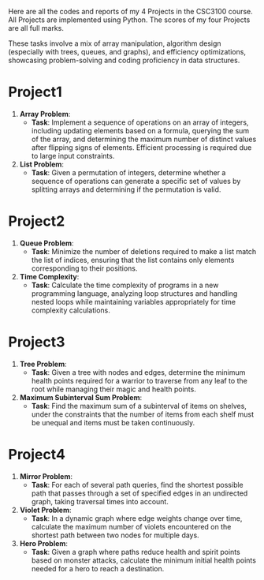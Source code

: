 Here are all the codes and reports of my 4 Projects in the CSC3100 course. All Projects are implemented using Python. The scores of my four Projects are all full marks.

These tasks involve a mix of array manipulation, algorithm design (especially with trees, queues, and graphs), and efficiency optimizations, showcasing problem-solving and coding proficiency in data structures.

# Project1
1. **Array Problem**:
    - **Task**: Implement a sequence of operations on an array of integers, including updating elements based on a formula, querying the sum of the array, and determining the maximum number of distinct values after flipping signs of elements. Efficient processing is required due to large input constraints.
2. **List Problem**:
    - **Task**: Given a permutation of integers, determine whether a sequence of operations can generate a specific set of values by splitting arrays and determining if the permutation is valid.
# Project2
1. **Queue Problem**:
    - **Task**: Minimize the number of deletions required to make a list match the list of indices, ensuring that the list contains only elements corresponding to their positions.
2. **Time Complexity**:
    - **Task**: Calculate the time complexity of programs in a new programming language, analyzing loop structures and handling nested loops while maintaining variables appropriately for time complexity calculations.
# Project3
1. **Tree Problem**:
    - **Task**: Given a tree with nodes and edges, determine the minimum health points required for a warrior to traverse from any leaf to the root while managing their magic and health points.
2. **Maximum Subinterval Sum Problem**:
    - **Task**: Find the maximum sum of a subinterval of items on shelves, under the constraints that the number of items from each shelf must be unequal and items must be taken continuously.
# Project4
1. **Mirror Problem**:
    - **Task**: For each of several path queries, find the shortest possible path that passes through a set of specified edges in an undirected graph, taking traversal times into account.
2. **Violet Problem**:
    - **Task**: In a dynamic graph where edge weights change over time, calculate the maximum number of violets encountered on the shortest path between two nodes for multiple days.
3. **Hero Problem**:
    - **Task**: Given a graph where paths reduce health and spirit points based on monster attacks, calculate the minimum initial health points needed for a hero to reach a destination.
